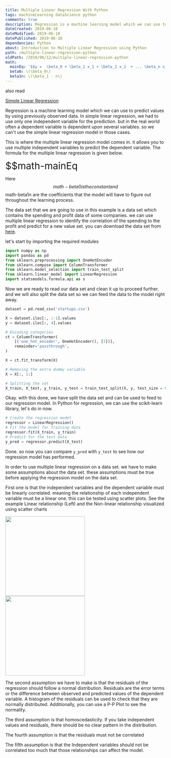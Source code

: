 ```yaml
---
title: Multiple Linear Regression With Python
tags: machineLearning dataScience python
comments: true
description: Regression is a machine learning model which we can use to predict values by using previously observed data. In simple linear regression, we had to use only one independent variable for the prediction. but in the real world often a dependent variable is dependent upon several variables.
dateCreated: 2019-06-18
dateModified: 2019-06-18
datePublished: 2019-06-18
dependencies: Python
about: Introduction to Multiple Linear Regression using Python
path: /multiple-linear-regression-python
oldPath: /2019/06/12/multiple-linear-regression-python
math:
  mainEq: '$$y =  \beta_0 + \beta_1 x_1 + \beta_2 x_2  + ... \beta_n x_n$$'
  beta0: \(\beta_0\)
  beta1n: \(\beta_1 - n\)
---
```


<div class="post-links-box">
  <span class="also-read">also read</span>
  <p><a target="_blank" href="$$base_url/2019/05/05/simple-linear-regression-with-r/">Simple Linear Regression</a></p>
</div>

Regression is a machine learning model which we can use to predict values by using previously observed data. In simple linear regression, we had to use only one independent variable for the prediction. but in the real world often a dependent variable is dependent upon several variables. so we can't use the simple linear regression model in those cases.

This is where the multiple linear regression model comes in. it allows you to use multiple independent variables to predict the dependent variable.
The formula for the multiple linear regression is given below.

<div style="font-size:30px;">
$$math-mainEq
</div>

Here $$math-beta0 is the constant and $$math-beta1n are the coefficients that the model will have to figure out throughout the learning process.

The data set that we are going to use in this example is a data set which contains the spending and profit data of some companies. we can use multiple linear regression to identify the correlation of the spending to the profit and predict for a new value set. you can download the data set from [here]($$base_url/post-data/2019-06-12-multiple-linear-regression-with-python/startups.csv).

let's start by importing the required modules

```python
import numpy as np
import pandas as pd
from sklearn.preprocessing import OneHotEncoder
from sklearn.compose import ColumnTransformer
from sklearn.model_selection import train_test_split
from sklearn.linear_model import LinearRegression
import statsmodels.formula.api as s
```

Now we are ready to read our data set and clean it up to proceed further. and we will also split the data set so we can feed the data to the model right away.

```python
dataset = pd.read_csv('startups.csv')

X = dataset.iloc[:, :-1].values
y = dataset.iloc[:, 4].values

# Encoding categories
ct = ColumnTransformer(
    [('one_hot_encoder', OneHotEncoder(), [3])],
    remainder='passthrough',
)

X = ct.fit_transform(X)

# Removing the extra dummy variable
X = X[:, 1:]

# Splitting the set
X_train, X_test, y_train, y_test = train_test_split(X, y, test_size = 0.2)
```

Okay. with this done, we have split the data set and can be used to feed to our regression model.
In Python for regression, we can use the scikit-learn library, let's do in now.

```python
# Create the regression model
regressor = LinearRegression()
# Fit the model for training data
regressor.fit(X_train, y_train)
# Predict for the test data
y_pred = regressor.predict(X_test)
```

Done. so now you can compare `y_pred` with `y_test` to see how our regression model has performed.

In order to use multiple linear regression on a data set. we have to make some assumptions about the data set. these assumptions must be true before applying the regression model on the data set.

First one is that the independent variables and the dependent variable must be linearly correlated. meaning the relationship of each independent variable must be a linear one. this can be tested using scatter plots. See the example Linear relationship (Left) and the Non-linear relationship visualized using scatter charts

<img src="$$base_url/post-data/2019-06-12-multiple-linear-regression-with-python/scatter-linear.png" style="width:250px;float:left; margin-right:20px">
<img src="$$base_url/post-data/2019-06-12-multiple-linear-regression-with-python/s-non-linear.png" style="width:250px">

The second assumption we have to make is that the residuals of the regression should follow a normal distribution. Residuals are the error terms or the difference between observed and predicted values of the dependent variable. A histogram of the residuals can be used to check that they are normally distributed. Additionally, you can use a P-P Plot to see the normality.

The third assumption is that homoscedasticity. If you take independent values and residuals, there should be no clear pattern in the distribution. 

The fourth assumption is that the residuals must not be correlated 

The fifth assumption is that the Independent variables should not be correlated too much that those relationships can affect the model.